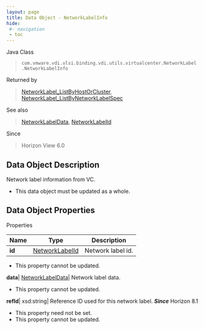 ```yaml
---
layout: page
title: Data Object - NetworkLabelInfo
hide:
 #- navigation
 - toc
---
```






Java Class  
> `com.vmware.vdi.vlsi.binding.vdi.utils.virtualcenter.NetworkLabel.NetworkLabelInfo`

Returned by  
> [NetworkLabel_ListByHostOrCluster](vdi.utils.virtualcenter.NetworkLabel.md#listByHostOrCluster), [NetworkLabel_ListByNetworkLabelSpec](vdi.utils.virtualcenter.NetworkLabel.md#listByNetworkLabelSpec)

See also  
> [NetworkLabelData](vdi.utils.virtualcenter.NetworkLabel.NetworkLabelData.md), [NetworkLabelId](vdi.entity.NetworkLabelId.md)

Since  
> Horizon View 6.0


## Data Object Description 

Network label information from VC. 

  * This data object must be updated as a whole.



## Data Object Properties

Properties

Name |  Type |  Description   
---|---|---  
**id**| [NetworkLabelId](vdi.entity.NetworkLabelId.md)|  Network label id.   


* This property cannot be updated.

  
**data**| [NetworkLabelData](vdi.utils.virtualcenter.NetworkLabel.NetworkLabelData.md)|  Network label data.   


* This property cannot be updated.

  
**refId**|  xsd:string|  Reference ID used for this network label.  **_Since_** Horizon 8.1  


* This property need not be set.
* This property cannot be updated.

  
  
  
   
  
  
